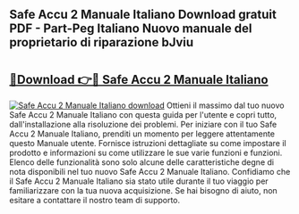 ## Safe Accu 2 Manuale Italiano Download gratuit PDF - Part-Peg Italiano Nuovo manuale del proprietario di riparazione bJviu

# <h2><a href="http://dfh4nh9.blite.top/?on=Safe+Accu+2+Manuale+Italiano">🔗Download 👉🔴 Safe Accu 2 Manuale Italiano</a></h2>

[![Safe Accu 2 Manuale Italiano download](https://i.imgur.com/lujVjoI.png)](http://dfh4nh9.blite.top/?on=Safe+Accu+2+Manuale+Italiano)
Ottieni il massimo dal tuo nuovo Safe Accu 2 Manuale Italiano con questa guida per l'utente e copri tutto, dall'installazione alla risoluzione dei problemi. Per iniziare con il tuo Safe Accu 2 Manuale Italiano, prenditi un momento per leggere attentamente questo Manuale utente. Fornisce istruzioni dettagliate su come impostare il prodotto e informazioni su come utilizzare le sue varie funzioni e funzioni. Elenco delle funzionalità sono solo alcune delle caratteristiche degne di nota disponibili nel tuo nuovo Safe Accu 2 Manuale Italiano. Confidiamo che il Safe Accu 2 Manuale Italiano sia stato utile durante il tuo viaggio per familiarizzare con la tua nuova acquisizione. Se hai bisogno di aiuto, non esitare a contattare il nostro team di supporto.
